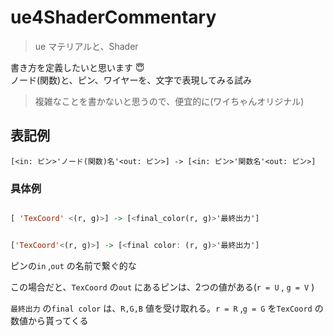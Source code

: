 # ue4ShaderCommentary
> ue マテリアルと、Shader


書き方を定義したいと思います 😇<br>
ノード(関数)と、ピン、ワイヤーを、文字で表現してみる試み

> 複雑なことを書かないと思うので、便宜的に(ワイちゃんオリジナル)


## 表記例

``` .matlab
[<in: ピン>'ノード(関数)名'<out: ピン>] -> [<in: ピン>'関数名'<out: ピン>]

```



### 具体例

``` .hs

[ 'TexCoord' <(r, g)>] -> [<final_color(r, g)>'最終出力']


['TexCoord'<(r, g)>] -> [<final color: (r, g)>'最終出力']
```

ピンの`in` ,`out` の名前で繋ぐ的な

この場合だと、`TexCoord` の`out` にあるピンは、2つの値がある(`r = U` , `g = V` )

`最終出力` の`final color` は、`R,G,B` 値を受け取れる。`r = R` ,`g = G` を`TexCoord` の数値から貰ってくる




